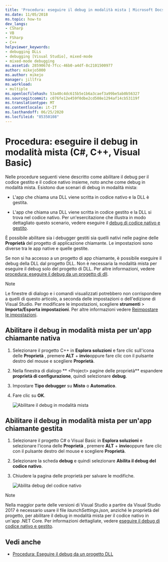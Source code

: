 ```yaml
---
title: 'Procedura: eseguire il debug in modalità mista | Microsoft Docs'
ms.date: 11/05/2018
ms.topic: how-to
dev_langs:
- CSharp
- VB
- FSharp
- C++
helpviewer_keywords:
- debugging DLLs
- debugging [Visual Studio], mixed-mode
- mixed-mode debugging
ms.assetid: 2859067d-7fcc-46b0-a4df-8c2101500977
author: mikejo5000
ms.author: mikejo
manager: jillfra
ms.workload:
- multiple
ms.openlocfilehash: 53a40c4dc615b5e1b6a3caef3a99be5ab0b56327
ms.sourcegitcommit: c076fe12e459f0dbe2cd508e1294af14cb53119f
ms.translationtype: MT
ms.contentlocale: it-IT
ms.lasthandoff: 06/25/2020
ms.locfileid: "85350108"
---
```

# <a name="how-to-debug-in-mixed-mode-c-c-visual-basic"></a>Procedura: eseguire il debug in modalità mista (C#, C++, Visual Basic)

Nelle procedure seguenti viene descritto come abilitare il debug per il codice gestito e il codice nativo insieme, noto anche come debug in modalità mista. Esistono due scenari di debug in modalità mista:

- L'app che chiama una DLL viene scritta in codice nativo e la DLL è gestita.

- L'app che chiama una DLL viene scritta in codice gestito e la DLL si trova nel codice nativo. Per un'esercitazione che illustra in modo dettagliato questo scenario, vedere eseguire il [debug di codice nativo e gestito](../debugger/how-to-debug-managed-and-native-code.md).

È possibile abilitare sia i debugger gestiti sia quelli nativi nelle pagine delle **Proprietà** del progetto di applicazione chiamante. Le impostazioni sono diverse tra le app native e quelle gestite.

Se non si ha accesso a un progetto di app chiamante, è possibile eseguire il debug della DLL dal progetto DLL. Non è necessaria la modalità mista per eseguire il debug solo del progetto di DLL. Per altre informazioni, vedere [procedura: eseguire il debug da un progetto di dll](../debugger/how-to-debug-from-a-dll-project.md).

> [!NOTE]
> Le finestre di dialogo e i comandi visualizzati potrebbero non corrispondere a quelli di questo articolo, a seconda delle impostazioni o dell'edizione di Visual Studio. Per modificare le impostazioni, scegliere **strumenti**  >  **Importa/Esporta impostazioni**. Per altre informazioni vedere [Reimpostare le impostazioni](../ide/environment-settings.md#reset-settings).

## <a name="enable-mixed-mode-debugging-for-a-native-calling-app"></a>Abilitare il debug in modalità mista per un'app chiamante nativa

1. Selezionare il progetto C++ in **Esplora soluzioni** e fare clic sull'icona delle **Proprietà** , premere **ALT** + **invio**oppure fare clic con il pulsante destro del mouse e scegliere **Proprietà**.

1. Nella finestra di dialogo ** \<Project> pagine delle proprietà** espandere **proprietà di configurazione**, quindi selezionare **debug**.

1. Impostare **Tipo debugger** su **Misto** o **Automatico**.

1. Fare clic su **OK**.

   ![Abilitare il debug in modalità mista](../debugger/media/dbg-mixed-mode-from-native.png "Abilitare il debug in modalità mista")

## <a name="enable-mixed-mode-debugging-for-a-managed-calling-app"></a>Abilitare il debug in modalità mista per un'app chiamante gestita

1. Selezionare il progetto C# o Visual Basic in **Esplora soluzioni** e selezionare l'icona delle **Proprietà** , premere **ALT** + **invio**oppure fare clic con il pulsante destro del mouse e scegliere **Proprietà**.

1. Selezionare la scheda **debug** e quindi selezionare **Abilita il debug del codice nativo**.

1. Chiudere la pagina delle proprietà per salvare le modifiche.

   ![Abilita debug del codice nativo](../debugger/media/dbg-mixed-mode-from-csharp.png "Abilita debug del codice nativo")

> [!NOTE]
> Nella maggior parte delle versioni di Visual Studio a partire da Visual Studio 2017 è necessario usare il file *launchSettings.json*, anziché le proprietà del progetto, per abilitare il debug in modalità mista per il codice nativo in un'app .NET Core. Per informazioni dettagliate, vedere [eseguire il debug di codice nativo e gestito](../debugger/how-to-debug-managed-and-native-code.md).

## <a name="see-also"></a>Vedi anche

- [Procedura: Eseguire il debug da un progetto DLL](../debugger/how-to-debug-from-a-dll-project.md)